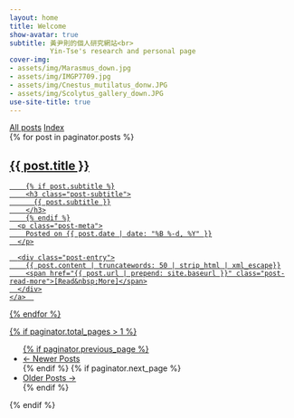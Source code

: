 ```yaml
---
layout: home
title: Welcome
show-avatar: true
subtitle: 黃尹則的個人研究網站<br> 
          Yin-Tse's research and personal page
cover-img: 
- assets/img/Marasmus_down.jpg
- assets/img/IMGP7709.jpg
- assets/img/Cnestus_mutilatus_donw.JPG
- assets/img/Scolytus_gallery_down.JPG
use-site-title: true
---
```

<div class="list-filters">
  <a type="button" class="btn btn-outline-secondary" href="/">All posts</a>
  <a type="button" class="btn btn-outline-secondary" href="/tags">Index</a>
</div>

<div class="posts-list">
  {% for post in paginator.posts %}
  <article>
    <a class="post-preview" href="{{ post.url | prepend: site.baseurl }}">
	    <h2 class="post-title">{{ post.title }}</h2>
	
	    {% if post.subtitle %}
	    <h3 class="post-subtitle">
	      {{ post.subtitle }}
	    </h3>
	    {% endif %}
      <p class="post-meta">
        Posted on {{ post.date | date: "%B %-d, %Y" }}
      </p>

      <div class="post-entry">
        {{ post.content | truncatewords: 50 | strip_html | xml_escape}}
        <span href="{{ post.url | prepend: site.baseurl }}" class="post-read-more">[Read&nbsp;More]</span>
      </div>
    </a>  
   </article>
  {% endfor %}
</div>

{% if paginator.total_pages > 1 %}
<ul class="pager main-pager">
  {% if paginator.previous_page %}
  <li class="previous">
    <a href="{{ paginator.previous_page_path | prepend: site.baseurl | replace: '//', '/' }}">&larr; Newer Posts</a>
  </li>
  {% endif %}
  {% if paginator.next_page %}
  <li class="next">
    <a href="{{ paginator.next_page_path | prepend: site.baseurl | replace: '//', '/' }}">Older Posts &rarr;</a>
  </li>
  {% endif %}
</ul>
{% endif %}

